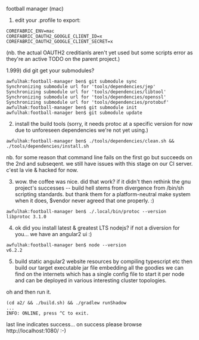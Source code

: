 football manager (mac)


1) edit your .profile to export:

```
COREFABRIC_ENV=mac
COREFABRIC_OAUTH2_GOOGLE_CLIENT_ID=x
COREFABRIC_OAUTH2_GOOGLE_CLIENT_SECRET=x
```

(nb. the actual OAUTH2 creditianls aren't yet used but some scripts
error as they're an active TODO on the parent project.)


1.999) did git get your submodules?

```
awfulhak:football-manager ben$ git submodule sync
Synchronizing submodule url for 'tools/dependencies/jep'
Synchronizing submodule url for 'tools/dependencies/libtool'
Synchronizing submodule url for 'tools/dependencies/openssl'
Synchronizing submodule url for 'tools/dependencies/protobuf'
awfulhak:football-manager ben$ git submodule init
awfulhak:football-manager ben$ git submodule update
```


2) install the build tools (sorry, it needs protoc at a specific version
for now due to unforeseen dependencies we're not yet using.)

```
awfulhak:football-manager ben$ ./tools/dependencies/clean.sh && ./tools/dependencies/install.sh 
```

nb. for some reason that command line fails on the first go but succeeds on the 2nd and
subseqent.  we still have issues with this stage on our CI server.  c'est la vie & hacked
for now.

3) wow.  the coffee was nice.  did that work?  if it didn't then rethink the gnu project's
successes -- build hell stems from divergence from /bin/sh scripting standards.  but thank
them for a platform-neutral make system when it does, $vendor never agreed that one properly. :)


```
awfulhak:football-manager ben$ ./.local/bin/protoc --version
libprotoc 3.1.0
```

4) ok did you install latest & greatest LTS nodejs?  if not a diversion for you...  we have
an angular2 ui :)

```
awfulhak:football-manager ben$ node --version
v6.2.2
```

5) build static angular2 website resources by compiling typescript etc then build our
target executable jar file embedding all the goodies we can find on the internets which
has a single config file to start it per node and can be deployed in various interesting
cluster topologies.

oh and then run it.

```
(cd a2/ && ./build.sh) && ./gradlew runShadow
...
INFO: ONLINE, press ^C to exit.
```

last line indicates success...  on success please browse http://localhost:1080/ :-)
